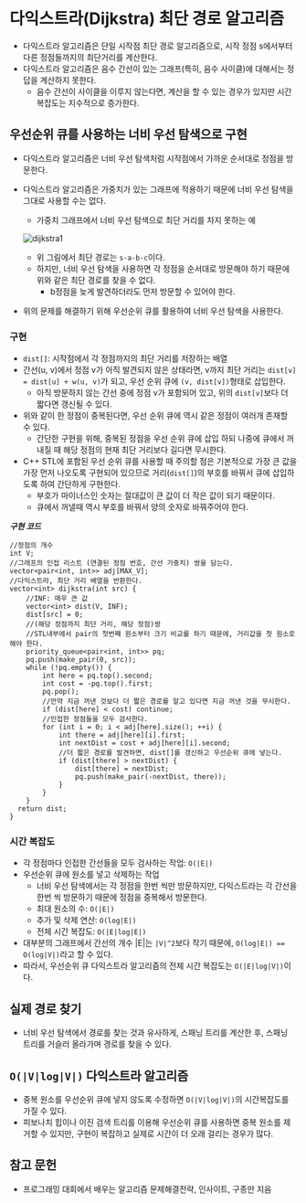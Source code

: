 # 다익스트라(Dijkstra) 최단 경로 알고리즘
- 다익스트라 알고리즘은 단일 시작점 최단 경로 알고리즘으로, 시작 정점 s에서부터 다른 정점들까지의 최단거리를 계산한다.
- 다익스트라 알고리즘은 음수 간선이 있는 그래프(특히, 음수 사이클)에 대해서는 정답을 계산하지 못한다.
  - 음수 간선이 사이클을 이루지 않는다면, 계산을 할 수 있는 경우가 있지만 시간복잡도는 지수적으로 증가한다.

## 우선순위 큐를 사용하는 너비 우선 탐색으로 구현
- 다익스트라 알고리즘은 너비 우선 탐색처럼 시작점에서 가까운 순서대로 정점을 방문한다.
- 다익스트라 알고리즘은 가중치가 있는 그래프에 적용하기 때문에 너비 우선 탐색을 그대로 사용할 수는 없다.
  - 가중치 그래프에서 너비 우선 탐색으로 최단 거리를 차지 못하는 예

  ![dijkstra1](https://user-images.githubusercontent.com/34755287/44558136-788c2080-a77d-11e8-984e-2cf9fc04ed62.JPG)

  - 위 그림에서 최단 경로는 ```s-a-b-c```이다.
  - 하지만, 너비 우선 탐색을 사용하면 각 정점을 순서대로 방문해야 하기 때문에 위와 같은 최단 경로를 찾을 수 없다.
    - b정점을 늦게 발견하더라도 먼저 방문할 수 있어야 한다.
- 위의 문제를 해결하기 위해 우선순위 큐를 활용하여 너비 우선 탐색을 사용한다.

### 구현
- ```dist[]```: 시작점에서 각 정점까지의 최단 거리를 저장하는 배열
- 간선(u, v)에서 정점 v가 아직 발견되지 않은 상태라면, v까지 최단 거리는 ```dist[v] = dist[u] + w(u, v)```가 되고, 우선 순위 큐에 ```(v, dist[v])```형태로 삽입한다.
  - 아직 방문하지 않는 간선 중에 정점 v가 포함되어 있고, 위의 ```dist[v]```보다 더 짧다면 갱신될 수 있다.
- 위와 같이 한 정점이 중복된다면, 우선 순위 큐에 역시 같은 정점이 여러개 존재할 수 있다.
  - 간단한 구현을 위해, 중복된 정점을 우선 순위 큐에 삽입 하되 나중에 큐에서 꺼내질 때 해당 정점의 현재 최단 거리보다 길다면 무시한다.
- C++ STL에 포함된 우선 순위 큐를 사용할 때 주의할 점은 기본적으로 가장 큰 값을 가장 먼저 나오도록 구현되어 있으므로 거리(```dist[]```)의 부호를 바꿔서 큐에 삽입하도록 하여 간단하게 구현한다.
  - 부호가 마이너스인 숫자는 절대값이 큰 값이 더 작은 값이 되기 때문이다.
  - 큐에서 꺼낼때 역시 부호를 바꿔서 양의 숫자로 바꿔주어야 한다.

___구현 코드___
```
//정점의 개수
int V;
//그래프의 인접 리스트 (연결된 정점 번호, 간선 가중치) 쌍을 담는다.
vector<pair<int, int>> adj[MAX_V];
//다익스트라, 최단 거리 배열을 반환한다.
vector<int> dijkstra(int src) {
	//INF: 매우 큰 값
	vector<int> dist(V, INF);
	dist[src] = 0;
	//(해당 정점까지 최단 거리, 해당 정점)쌍
  	//STL내부에서 pair의 첫번째 원소부터 크기 비교를 하기 때문에, 거리값을 첫 원소로 해야 한다.
	priority_queue<pair<int, int>> pq;
	pq.push(make_pair(0, src));
	while (!pq.empty()) {
    	int here = pq.top().second;
		int cost = -pq.top().first;
		pq.pop();
		//만약 지금 꺼낸 것보다 더 짧은 경로를 알고 있다면 지금 꺼낸 것을 무시한다.
		if (dist[here] < cost) continue;
		//인접한 정점들을 모두 검사한다.
		for (int i = 0; i < adj[here].size(); ++i) {
			int there = adj[here][i].first;
			int nextDist = cost + adj[here][i].second;
			//더 짧은 경로를 발견하면, dist[]를 갱신하고 우선순위 큐에 넣는다.
			if (dist[there] > nextDist) {
				dist[there] = nextDist;
				pq.push(make_pair(-nextDist, there));
			}
		}
	}
  return dist;
}
```

### 시간 복잡도
- 각 정점마다 인접한 간선들을 모두 검사하는 작업: ```O(|E|)```
- 우선순위 큐에 원소를 넣고 삭제하는 작업
  - 너비 우선 탐색에서는 각 정점을 한번 씩만 방문하지만, 다익스트라는 각 간선을 한번 씩 방문하기 때문에 정점을 중복해서 방문한다.
  - 최대 원소의 수: ```O(|E|)```
  - 추가 및 삭제 연산: ```O(log|E|)```
  - 전체 시간 복잡도: ```O(|E|log|E|)```
- 대부분의 그래프에서 간선의 개수 |E|는 ```|V|^2```보다 작기 때문에, ```O(log|E|) == O(log|V|)```라고 할 수 있다.
- 따라서, 우선순위 큐 다익스트라 알고리즘의 전체 시간 복잡도는 ```O(|E|log|V|)```이다.

## 실제 경로 찾기
- 너비 우선 탐색에서 경로를 찾는 것과 유사하게, 스패닝 트리를 계산한 후, 스패닝 트리를 거슬러 올라가며 경로를 찾을 수 있다.

## ```O(|V|log|V|)``` 다익스트라 알고리즘
- 중복 원소를 우선순위 큐에 넣지 않도록 수정하면 ```O(|V|log|V|)```의 시간복잡도를 가질 수 있다.
- 피보나치 힙이나 이진 검색 트리를 이용해 우선순위 큐를 사용하면 중복 원소를 제거할 수 있지만, 구현이 복잡하고 실제로 시간이 더 오래 걸리는 경우가 많다.

## 참고 문헌
- 프로그래밍 대회에서 배우는 알고리즘 문제해결전략, 인사이트, 구종만 지음
